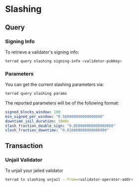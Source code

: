 # Slashing

## Query

### Signing Info

To retrieve a validator's signing info:

```bash
terrad query slashing signing-info <validator-pubkey>
```

### Parameters

You can get the current slashing parameters via:

```bash
terrad query slashing params
```

The reported parameters will be of the following format:

```yaml
signed_blocks_window: 100
min_signed_per_window: "0.500000000000000000"
downtime_jail_duration: 10m0s
slash_fraction_double_sign: "0.050000000000000000"
slash_fraction_downtime: "0.010000000000000000"
```

## Transaction

### Unjail Validator

To unjail your jailed validator

```bash
terrad tx slashing unjail --from=<validator-operator-addr>
```

